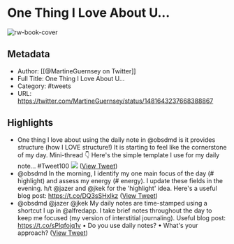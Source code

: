 # One Thing I Love About U...

![rw-book-cover](https://pbs.twimg.com/profile_images/1369547367268155392/hsfr8ope.jpg)

## Metadata
- Author: [[@MartineGuernsey on Twitter]]
- Full Title: One Thing I Love About U...
- Category: #tweets
- URL: https://twitter.com/MartineGuernsey/status/1481643237668388867

## Highlights
- One thing I love about using the daily note in @obsdmd is it provides structure (how I LOVE structure!) 
  It is starting to feel like the cornerstone of my day.
  Mini-thread 👇
  Here's the simple template I use for my daily note...
  #Tweet100 
  ![](https://pbs.twimg.com/media/FI_aqkeVkAAGnZd.png) ([View Tweet](https://twitter.com/MartineGuernsey/status/1481643237668388867))
- @obsdmd In the morning, I identify my one main focus of the day (# highlight) and assess my energy (# energy). I update these fields in the evening. 
  h/t @jazer and @jkek for the 'highlight' idea. 
  Here's a useful blog post:
  https://t.co/DQ3sSHxlkz ([View Tweet](https://twitter.com/MartineGuernsey/status/1481643243246784527))
- @obsdmd @jazer @jkek My daily notes are time-stamped using a shortcut I up in @alfredapp. 
  I take brief notes throughout the day to keep me focused (my version of interstitial journaling).
  Useful blog post: https://t.co/sPlqfojq1v 
  • Do you use daily notes? 
  • What's your approach? ([View Tweet](https://twitter.com/MartineGuernsey/status/1481643246862303243))
